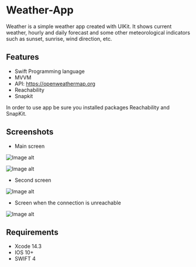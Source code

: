 

# Weather-App

Weather is a simple weather app created with UIKit.
It shows current weather, hourly and daily forecast and some other meteorological indicators such as sunset, sunrise, wind direction, etc. 

## Features

- Swift Programming language
- MVVM
- API: https://openweathermap.org
- Reachability
- Snapkit
  
In order to use app be sure you installed packages Reachability and SnapKit.

## Screenshots

- Main screen
  
![Image alt](https://github.com/ElizavetaShi/Weather-App/blob/main/Simulator%20Screenshot%20-%20iPhone%2014%20-%202023-10-23%20at%2021.30.35.png)


![Image alt](https://github.com/ElizavetaShi/Weather-App/blob/main/Simulator%20Screenshot%20-%20iPhone%2014%20-%202023-10-23%20at%2021.31.45.png)

- Second screen

![Image alt](https://github.com/ElizavetaShi/Weather-App/blob/main/Simulator%20Screenshot%20-%20iPhone%2014%20-%202023-10-23%20at%2021.32.00.png)

- Screen when the connection is unreachable

![Image alt](https://github.com/ElizavetaShi/Weather-App/blob/main/Simulator%20Screenshot%20-%20iPhone%2014%20-%202023-10-23%20at%2021.32.42.png)

## Requirements

- Xcode 14.3
- IOS 10+
- SWIFT 4
  
